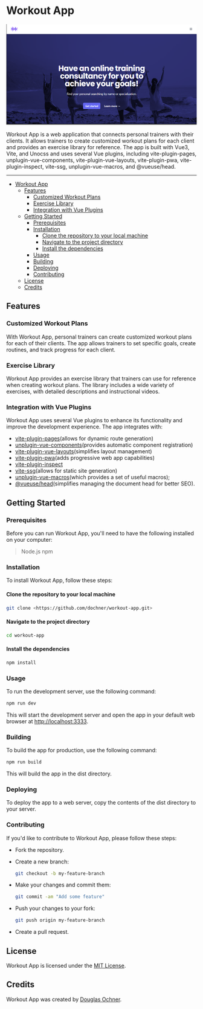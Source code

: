 # Workout App

![Thumbnail Image](./public/thumbnail.png)

Workout App is a web application that connects personal trainers with their clients. It allows trainers to create customized workout plans for each client and provides an exercise library for reference. The app is built with Vue3, Vite, and Unocss and uses several Vue plugins, including vite-plugin-pages, unplugin-vue-components, vite-plugin-vue-layouts, vite-plugin-pwa, vite-plugin-inspect, vite-ssg, unplugin-vue-macros, and @vueuse/head.

---

- [Workout App](#workout-app)
  - [Features](#features)
    - [Customized Workout Plans](#customized-workout-plans)
    - [Exercise Library](#exercise-library)
    - [Integration with Vue Plugins](#integration-with-vue-plugins)
  - [Getting Started](#getting-started)
    - [Prerequisites](#prerequisites)
    - [Installation](#installation)
      - [Clone the repository to your local machine](#clone-the-repository-to-your-local-machine)
      - [Navigate to the project directory](#navigate-to-the-project-directory)
      - [Install the dependencies](#install-the-dependencies)
    - [Usage](#usage)
    - [Building](#building)
    - [Deploying](#deploying)
    - [Contributing](#contributing)
  - [License](#license)
  - [Credits](#credits)

## Features

### Customized Workout Plans

With Workout App, personal trainers can create customized workout plans for each of their clients. The app allows trainers to set specific goals, create routines, and track progress for each client.

### Exercise Library

Workout App provides an exercise library that trainers can use for reference when creating workout plans. The library includes a wide variety of exercises, with detailed descriptions and instructional videos.

### Integration with Vue Plugins

Workout App uses several Vue plugins to enhance its functionality and improve the development experience. The app integrates with:

- [vite-plugin-pages](https://github.com/hannoeru/vite-plugin-pages)(allows for dynamic route generation)
- [unplugin-vue-components](https://github.com/antfu/unplugin-vue-components)(provides automatic component registration)
- [vite-plugin-vue-layouts](https://github.com/JohnCampionJr/vite-plugin-vue-layouts)(simplifies layout management)
- [vite-plugin-pwa](https://github.com/vite-pwa/vite-plugin-pwa)(adds progressive web app capabilities)
- [vite-plugin-inspect](https://github.com/antfu/vite-plugin-inspect)
- [vite-ssg](https://github.com/antfu/vite-ssg)(allows for static site generation)
- [unplugin-vue-macros](https://github.com/sxzz/unplugin-vue-macros)(which provides a set of useful macros);
- [@vueuse/head](https://github.com/vueuse/head#api)(simplifies managing the document head for better SEO).

## Getting Started

### Prerequisites

Before you can run Workout App, you'll need to have the following installed on your computer:

> Node.js
> npm

### Installation

To install Workout App, follow these steps:

#### Clone the repository to your local machine

```bash
git clone <https://github.com/dochner/workout-app.git>
```

#### Navigate to the project directory

```bash
cd workout-app
```

#### Install the dependencies

```bash
npm install
```

### Usage

To run the development server, use the following command:

```bash
npm run dev
```

This will start the development server and open the app in your default web browser at <http://localhost:3333>.

### Building

To build the app for production, use the following command:

```bash
npm run build
```

This will build the app in the dist directory.

### Deploying

To deploy the app to a web server, copy the contents of the dist directory to your server.

### Contributing

If you'd like to contribute to Workout App, please follow these steps:

- Fork the repository.

- Create a new branch:

   ```bash
   git checkout -b my-feature-branch
   ```

- Make your changes and commit them:

   ```bash
   git commit -am "Add some feature"
   ```

- Push your changes to your fork:

   ```bash
   git push origin my-feature-branch
   ```

- Create a pull request.

## License

Workout App is licensed under the [MIT License](LICENSE).

## Credits

Workout App was created by [Douglas Ochner](https://github.com/dochner).
